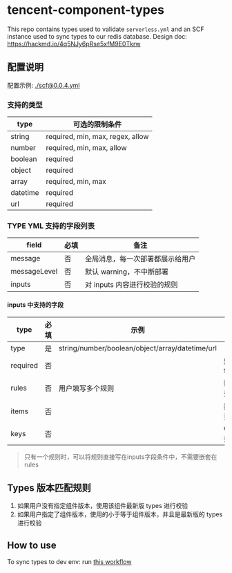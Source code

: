 # tencent-component-types

This repo contains types used to validate `serverless.yml` and an SCF instance used to sync types to our redis database.
Design doc: https://hackmd.io/4q5NJy6pRse5xfM9E0Tkrw

## 配置说明

配置示例: [./scf@0.0.4.yml](./scf@0.0.4.yml)

### 支持的类型

| type     | 可选的限制条件					|
| ---  | ---  |
| string   | required, min, max, regex, allow                                |
| number   | required, min, max, allow                                       |
| boolean  | required                                                  |
| object   | required                                                      |
| array    | required, min, max                                              |
| datetime | required                                                     |
| url      | required                                                     |


### TYPE YML 支持的字段列表

| field        | 必填 | 备注                         |
| ------------ | ---- | ---------------------------- |
| message      | 否   | 全局消息，每一次部署都展示给用户   |
| messageLevel | 否   | 默认 warning，不中断部署                 |
| inputs       | 否   | 对 inputs 内容进行校验的规则 |


#### inputs 中支持的字段

| type     | 必填 | 示例                                            | 备注        |
| -------- | ---- | ----------------------------------------------- | ----------- |
| type     | 是   | string/number/boolean/object/array/datetime/url |             |
| required | 否   |                                                 | 默认 false  |
| rules    | 否   | 用户填写多个规则                 |    数组类型         |
| items    | 否   |                                                 | 数组类型    |
| keys     | 否   |                                                 | Object 类型 |

> 只有一个规则时，可以将规则直接写在inputs字段条件中，不需要嵌套在 rules

## Types 版本匹配规则

1. 如果用户没有指定组件版本，使用该组件最新版 types 进行校验
2. 如果用户指定了组件版本，使用的小于等于组件版本，并且是最新版的 types 进行校验

## How to use

To sync types to dev env: run [this workflow](https://github.com/serverless/tencent-types/actions/workflows/dev.yml)
